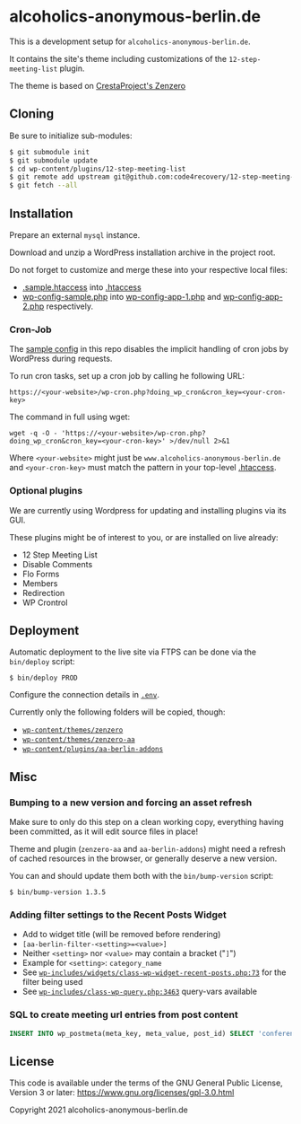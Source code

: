 # alcoholics-anonymous-berlin.de

This is a development setup for `alcoholics-anonymous-berlin.de`.

It contains the site's theme including customizations of the `12-step-meeting-list` plugin.

The theme is based on [CrestaProject's Zenzero](https://crestaproject.com/downloads/zenzero/)

## Cloning

Be sure to initialize sub-modules:

```bash
$ git submodule init
$ git submodule update
$ cd wp-content/plugins/12-step-meeting-list
$ git remote add upstream git@github.com:code4recovery/12-step-meeting-list.git
$ git fetch --all
 ```

## Installation

Prepare an external `mysql` instance.

Download and unzip a WordPress installation archive in the project root.

Do not forget to customize and merge these into your respective local files:

* [.sample.htaccess](./.sample.htaccess) into [.htaccess](./.htaccess)
* [wp-config-sample.php](./wp-config-sample.php) into [wp-config-app-1.php](./wp-config-app-1.php) and [wp-config-app-2.php](./wp-config-app-2.php) respectively.

### Cron-Job

The [sample config](./wp-config-sample.php) in this repo disables the implicit handling of cron jobs by WordPress during requests.

To run cron tasks, set up a cron job by calling he following URL:

```
https://<your-website>/wp-cron.php?doing_wp_cron&cron_key=<your-cron-key>
```

The command in full using wget:

```
wget -q -O - 'https://<your-website>/wp-cron.php?doing_wp_cron&cron_key=<your-cron-key>' >/dev/null 2>&1
```

Where `<your-website>` might just be `www.alcoholics-anonymous-berlin.de` and `<your-cron-key>` must match the pattern in your top-level [.htaccess](./.htaccess).

### Optional plugins

We are currently using Wordpress for updating and installing plugins via its GUI.

These plugins might be of interest to you, or are installed on live already:

* 12 Step Meeting List
* Disable Comments
* Flo Forms
* Members
* Redirection
* WP Crontrol

## Deployment

Automatic deployment to the live site via FTPS can be done via the `bin/deploy` script:

```shell script
$ bin/deploy PROD
```

Configure the connection details in [`.env`](./.env).

Currently only the following folders will be copied, though:

* [`wp-content/themes/zenzero`](wp-content/themes/zenzero)
* [`wp-content/themes/zenzero-aa`](wp-content/themes/zenzero-aa)
* [`wp-content/plugins/aa-berlin-addons`](wp-content/plugins/aa-berlin-addons)

## Misc

### Bumping to a new version and forcing an asset refresh

Make sure to only do this step on a clean working copy, everything having been committed, as it will edit source files in place!

Theme and plugin (`zenzero-aa` and `aa-berlin-addons`) might need a refresh of cached resources in the browser, or generally deserve a new version.

You can and should update them both with the `bin/bump-version` script:

```shell script
$ bin/bump-version 1.3.5
```

### Adding filter settings to the Recent Posts Widget

* Add to widget title (will be removed before rendering)
* `[aa-berlin-filter-<setting>=<value>]`
* Neither `<setting>` nor `<value>` may contain a bracket ("`]`")
* Example for `<setting>`: `category_name`
* See [`wp-includes/widgets/class-wp-widget-recent-posts.php:73`](./wp-includes/widgets/class-wp-widget-recent-posts.php) for the filter being used
* See [`wp-includes/class-wp-query.php:3463`](./wp-includes/class-wp-query.php) query-vars available

### SQL to create meeting url entries from post content

```sql
INSERT INTO wp_postmeta(meta_key, meta_value, post_id) SELECT 'conference_url', REGEXP_SUBSTR(p.post_content, 'https:\\S+zoom\\S+') AS url, p.ID FROM wp_posts p WHERE p.post_type = 'tsml_meeting' AND p.post_content REGEXP 'https:\\S+zoom\\S+';
```

## License

This code is available under the terms of the GNU General Public License, Version 3 or later: https://www.gnu.org/licenses/gpl-3.0.html

Copyright 2021 alcoholics-anonymous-berlin.de
